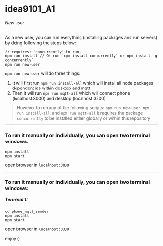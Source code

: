 # idea9101_A1

###### New user

As a new user, you can run everything (installing packages and run servers) by doing following the steps below:
```
// requires: 'concurrently' to run.
npm run install // Or run `npm install concurrently` or npm install -g concurrently`
npm run new-user
```

`npm run new-user` will do three things:
1. It will first run `npm run install-all` which will install all node packages dependencies within desktop and mqtt
2. Then it will run `npm run mqtt-all` which will connect phone (localhost:3000) and desktop (localhost:3300)

> However to run any of the following scripts: `npm run new-user`, `npm run install-all`, and `npm run mqtt-all` it requires the package `concurrently` to be installed either globally or within this repository 

---

### To run it manually or individually, you can open two terminal windows:

```console
npm install
npm start
```

open browser in `localhost:3000`

---

### To run it manually or individually, you can open two terminal windows:

##### Terminal 1:
```console
cd phone_mqtt_sender
npm install
npm start
```

open browser in `localhost:3300`

enjoy :)
